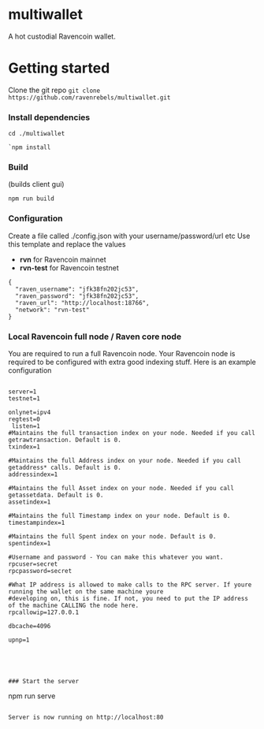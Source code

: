 # multiwallet

A hot custodial Ravencoin wallet.

# Getting started

Clone the git repo `git clone https://github.com/ravenrebels/multiwallet.git`

### Install dependencies

```
cd ./multiwallet
```

```
`npm install
```

### Build

(builds client gui)

```
npm run build
```

### Configuration

Create a file called ./config.json with your username/password/url etc
Use this template and replace the values
- **rvn** for Ravencoin mainnet
- **rvn-test** for Ravencoin testnet 

```
{
  "raven_username": "jfk38fn202jc53",
  "raven_password": "jfk38fn202jc53",
  "raven_url": "http://localhost:18766",
  "network": "rvn-test"
}

```
### Local Ravencoin full node / Raven core node
You are required to run a full Ravencoin node.
Your Ravencoin node is required to be configured with extra good indexing stuff.
Here is an example configuration
```

server=1
testnet=1
 
onlynet=ipv4
regtest=0
 listen=1
#Maintains the full transaction index on your node. Needed if you call getrawtransaction. Default is 0.
txindex=1
 
#Maintains the full Address index on your node. Needed if you call getaddress* calls. Default is 0.
addressindex=1

#Maintains the full Asset index on your node. Needed if you call getassetdata. Default is 0.
assetindex=1

#Maintains the full Timestamp index on your node. Default is 0.
timestampindex=1

#Maintains the full Spent index on your node. Default is 0.
spentindex=1

#Username and password - You can make this whatever you want.
rpcuser=secret
rpcpassword=secret

#What IP address is allowed to make calls to the RPC server. If youre running the wallet on the same machine youre
#developing on, this is fine. If not, you need to put the IP address of the machine CALLING the node here.
rpcallowip=127.0.0.1 

dbcache=4096

upnp=1





### Start the server

```
npm run serve
```

Server is now running on http://localhost:80

